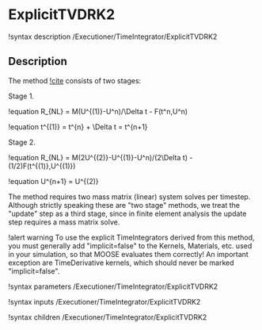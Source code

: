 # ExplicitTVDRK2

!syntax description /Executioner/TimeIntegrator/ExplicitTVDRK2

## Description

The method [!cite](gottlieb1998) consists of two stages:

Stage 1.

!equation
R_{NL} = M(U^{(1)}-U^n)/\Delta t - F(t^n,U^n)

!equation
t^{(1)} = t^{n} + \Delta t = t^{n+1}

Stage 2.

!equation
R_{NL} = M(2U^{(2)}-U^{(1)}-U^n)/(2\Delta t) - (1/2)F(t^{(1)},U^{(1)})

!equation
U^{n+1} = U^{(2)}

The method requires two mass matrix (linear) system solves
per timestep. Although strictly speaking these are "two stage"
methods, we treat the "update" step as a third stage, since in
finite element analysis the update step requires a mass matrix
solve.

!alert warning
To use the explicit TimeIntegrators derived from this
method, you must generally add "implicit=false" to the Kernels,
Materials, etc. used in your simulation, so that MOOSE evaluates
them correctly!  An important exception are TimeDerivative kernels,
which should never be marked "implicit=false".

!syntax parameters /Executioner/TimeIntegrator/ExplicitTVDRK2

!syntax inputs /Executioner/TimeIntegrator/ExplicitTVDRK2

!syntax children /Executioner/TimeIntegrator/ExplicitTVDRK2
